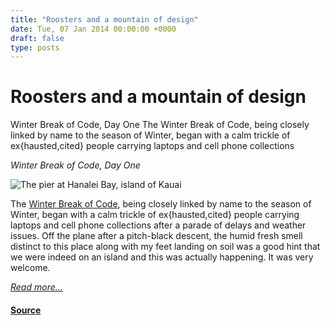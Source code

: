 ```yaml
---
title: "Roosters and a mountain of design"
date: Tue, 07 Jan 2014 00:00:00 +0000
draft: false
type: posts
---
```

# Roosters and a mountain of design





 Winter Break of Code, Day One The Winter Break of Code, being closely linked by name to the season of Winter, began with a calm trickle of ex{hausted,cited} people carrying laptops and cell phone collections

_Winter Break of Code, Day One_

![The pier at Hanalei Bay, island of Kauai](/blog/images/jake-wboc-pier.jpg)

The [Winter Break of Code](/blog/winter-break-of-code), being closely linked by name to the season of Winter, began with a calm trickle of ex{hausted,cited} people carrying laptops and cell phone collections after a parade of delays and weather issues. Off the plane after a pitch-black descent, the humid fresh smell distinct to this place along with my feet landing on soil was a good hint that we were indeed on an island and this was actually happening. It was very welcome.

[_Read more..._](https://signal.org/blog/roosters-and-a-mountain-of-design/)

#### [Source](https://signal.org/blog/roosters-and-a-mountain-of-design/)

